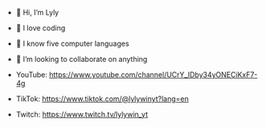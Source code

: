 - 👋 Hi, I’m Lyly
- 👀 I love coding
- 🌱 I know five computer languages
- 💞️ I’m looking to collaborate on anything

- YouTube: https://www.youtube.com/channel/UCrY_IDby34yONECiKxF7-4g
- TikTok: https://www.tiktok.com/@lylywinyt?lang=en
- Twitch: https://www.twitch.tv/lylywin_yt

